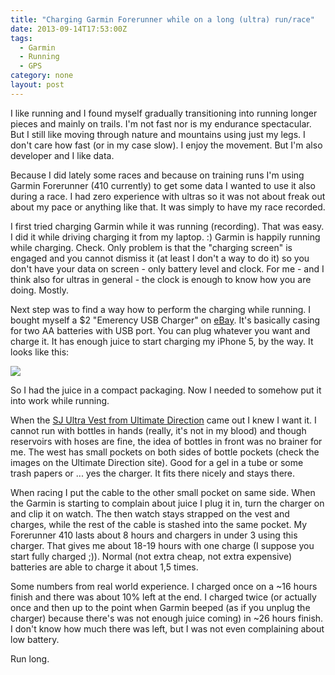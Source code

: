 ```yaml
---
title: "Charging Garmin Forerunner while on a long (ultra) run/race"
date: 2013-09-14T17:53:00Z
tags:
  - Garmin
  - Running
  - GPS
category: none
layout: post
---
```

I like running and I found myself gradually transitioning into running longer pieces and mainly on trails. I'm not fast nor is my endurance spectacular. But I still like moving through nature and mountains using just my legs. I don't care how fast (or in my case slow). I enjoy the movement. But I'm also developer and I like data. 

<!-- excerpt -->

Because I did lately some races and because on training runs I'm using Garmin Forerunner (410 currently) to get some data I wanted to use it also during a race. I had zero experience with ultras so it was not about freak out about my pace or anything like that. It was simply to have my race recorded. 

I first tried charging Garmin while it was running (recording). That was easy. I did it while driving charging it from my laptop. :) Garmin is happily running while charging. Check. Only problem is that the "charging screen" is engaged and you cannot dismiss it (at least I don't a way to do it) so you don't have your data on screen - only battery level and clock. For me - and I think also for ultras in general - the clock is enough to know how you are doing. Mostly.

Next step was to find a way how to perform the charging while running. I bought myself a $2 "Emerency USB Charger" on [eBay][1]. It's basically casing for two AA batteries with USB port. You can plug whatever you want and charge it. It has enough juice to start charging my iPhone 5, by the way. It looks like this:

<img src="http://i.blog.cincura.net/usb-aa-charger.jpg" />

So I had the juice in a compact packaging. Now I needed to somehow put it into work while running.

When the [SJ Ultra Vest from Ultimate Direction][2] came out I knew I want it. I cannot run with bottles in hands (really, it's not in my blood) and though reservoirs with hoses are fine, the idea of bottles in front was no brainer for me. The west has small pockets on both sides of bottle pockets (check the images on the Ultimate Direction site). Good for a gel in a tube or some trash papers or ... yes the charger. It fits there nicely and stays there.

When racing I put the cable to the other small pocket on same side. When the Garmin is starting to complain about juice I plug it in, turn the charger on and clip it on watch. The then watch stays strapped on the vest and charges, while the rest of the cable is stashed into the same pocket. My Forerunner 410 lasts about 8 hours and chargers in under 3 using this charger. That gives me about 18-19 hours with one charge (I suppose you start fully charged ;)). Normal (not extra cheap, not extra expensive) batteries are able to charge it about 1,5 times. 

Some numbers from real world experience. I charged once on a ~16 hours finish and there was about 10% left at the end. I charged twice (or actually once and then up to the point when Garmin beeped (as if you unplug the charger) because there's was not enough juice coming) in ~26 hours finish. I don't know how much there was left, but I was not even complaining about low battery.

Run long.

[1]: http://www.ebay.com
[2]: http://www.ultimatedirection.com/p-601-sj-ultra-vest.aspx